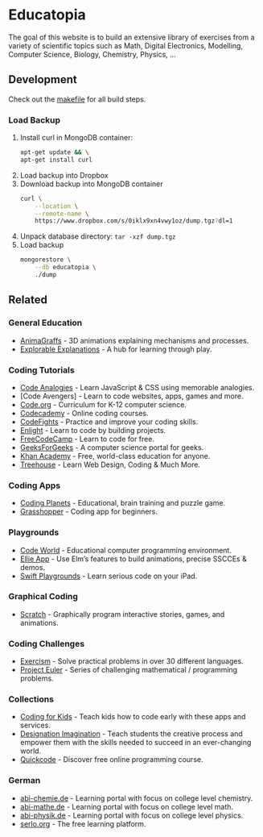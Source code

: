 # Educatopia

The goal of this website is to build an extensive library of exercises
from a variety of scientific topics such as Math, Digital Electronics,
Modelling, Computer Science, Biology, Chemistry, Physics, …


## Development

Check out the [makefile] for all build steps.

[makefile]: ./makefile


### Load Backup

1. Install curl in MongoDB container:
    ```sh
    apt-get update && \
    apt-get install curl
    ```
1. Load backup into Dropbox
1. Download backup into MongoDB container
    ```sh
    curl \
        --location \
        --remote-name \
        https://www.dropbox.com/s/0iklx9xn4vwy1oz/dump.tgz?dl=1
    ```
1. Unpack database directory: `tar -xzf dump.tgz`
1. Load backup
    ```sh
    mongorestore \
        --db educatopia \
        ./dump
    ```


## Related

### General Education

- [AnimaGraffs] - 3D animations explaining mechanisms and processes.
- [Explorable Explanations] - A hub for learning through play.

[Explorable Explanations]: http://explorabl.es
[AnimaGraffs]: https://animagraffs.com/


### Coding Tutorials

- [Code Analogies] - Learn JavaScript & CSS using memorable analogies.
- [Code Avengers] - Learn to code websites, apps, games and more.
- [Code.org] - Curriculum for K-12 computer science.
- [Codecademy] - Online coding courses.
- [CodeFights] - Practice and improve your coding skills.
- [Enlight] - Learn to code by building projects.
- [FreeCodeCamp] - Learn to code for free.
- [GeeksForGeeks] - A computer science portal for geeks.
- [Khan Academy] - Free, world-class education for anyone.
- [Treehouse] - Learn Web Design, Coding & Much More.

[Code Analogies]: https://www.codeanalogies.com
[Code.org]: https://code.org
[CodeAvengers]: https://www.codeavengers.com
[Codecademy]: https://www.codecademy.com
[CodeFights]: https://codefights.com/arcade
[Enlight]: https://enlight.nyc
[FreeCodeCamp]: https://www.freecodecamp.org
[GeeksForGeeks]: http://geeksforgeeks.org
[Khan Academy]: https://www.khanacademy.org/computing
[Treehouse]: https://teamtreehouse.com


### Coding Apps

- [Coding Planets] - Educational, brain training and puzzle game.
- [Grasshopper] - Coding app for beginners.

[Coding Planets]:
  https://play.google.com/store/apps/details?id=com.material.design.codingplanet
[Grasshopper]:  https://grasshopper.codes


### Playgrounds

- [Code World] - Educational computer programming environment.
- [Ellie App] - Use Elm’s features to build animations, precise SSCCEs & demos.
- [Swift Playgrounds] - Learn serious code on your iPad.

[Code World]: https://code.world
[Ellie App]: https://ellie-app.com
[Swift Playgrounds]: https://www.apple.com/swift/playgrounds


### Graphical Coding

- [Scratch] - Graphically program interactive stories, games, and animations.

[Scratch]: https://scratch.mit.edu


### Coding Challenges

- [Exercism] - Solve practical problems in over 30 different languages.
- [Project Euler] - Series of challenging mathematical / programming problems.

[Exercism]: http://exercism.io
[Project Euler]: https://projecteuler.net


### Collections

- [Coding for Kids] - Teach kids how to code early with these apps and services.
- [Designation Imagination] - Teach students the creative process and
    empower them with the skills needed to succeed in an ever-changing world.
- [Quickcode] - Discover free online programming course.

[Coding for Kids]:
  https://www.producthunt.com/@davidkdonovanjr/collections/coding-for-kids
[Designation Imagination]: https://www.destinationimagination.org
[Quickcode]: http://www.quickcode.co


### German

- [abi-chemie.de] - Learning portal with focus on college level chemistry.
- [abi-mathe.de] - Learning portal with focus on college level math.
- [abi-physik.de] - Learning portal with focus on college level physics.
- [serlo.org] - The free learning platform.

[abi-chemie.de]: http://abi-chemie.de
[abi-mathe.de]: http://abi-mathe.de
[abi-physik.de]: http://abi-physik.de
[serlo.org]: http://serlo.org


